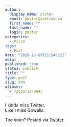 ```yaml
---
author:
  display_name: poster
  email: poster@zastrow.co
  first_name: ""
  last_name: ""
  login: poster
categories:
  - Micro
tags:
  - Post
date: "2020-12-09T21:54:11Z"
meta:
published: true
status: publish
title: ""
type: post
slug: 904
aliases:
  - /2020/12/904/
---
```

<p>I kinda miss Twitter.<br />
Like I miss Gowalla.</p>
<p>Too soon? Posted via <a href="http://twitter.com/zastrow/status/1336866523357515776">Twitter</a></p>
